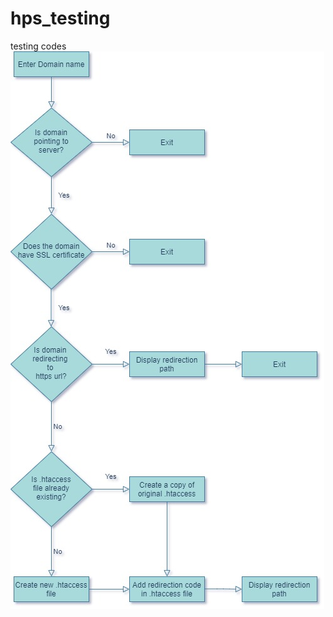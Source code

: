 # hps_testing
testing codes 
![alt text](https://github.com/nambinayagan/hps_testing/blob/main/images/forcessl%20(1).jpg?raw=true)
